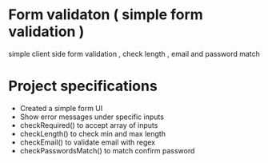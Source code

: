 # Form validaton ( simple form validation )

simple client side form validation , check length , email and password match

# Project specifications

- Created a simple form UI
- Show error messages under specific inputs
- checkRequired() to accept array of inputs
- checkLength() to check min and max length
- checkEmail() to validate email with regex
- checkPasswordsMatch() to match confirm password
